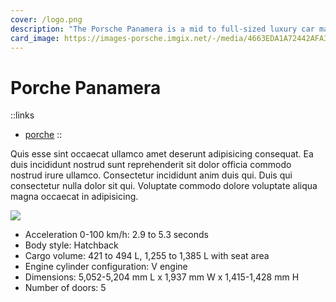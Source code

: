 ```yaml
---
cover: /logo.png
description: "The Porsche Panamera is a mid to full-sized luxury car manufactured and marketed by German automobile manufacturer Porsche."
card_image: https://images-porsche.imgix.net/-/media/4663EDA1A72442AFA3C6C68B8E65DE32_3F260EEBC0574687A59BEBC72B9FBAF7_000-twitter-card-panamera-4
---
```


# Porche Panamera

::links
+ [porche](https://en.wikipedia.org/wiki/Ferrari_California)
::

Quis esse sint occaecat ullamco amet deserunt adipisicing consequat. Ea duis incididunt nostrud sunt reprehenderit sit dolor officia commodo nostrud irure ullamco. Consectetur incididunt anim duis qui. Duis qui consectetur nulla dolor sit qui. Voluptate commodo dolore voluptate aliqua magna occaecat in adipisicing.

![](https://images-porsche.imgix.net/-/media/4663EDA1A72442AFA3C6C68B8E65DE32_3F260EEBC0574687A59BEBC72B9FBAF7_000-twitter-card-panamera-4)

+ Acceleration 0-100 km/h: 2.9 to 5.3 seconds
+ Body style: Hatchback
+ Cargo volume: 421 to 494 L, 1,255 to 1,385 L with seat area
+ Engine cylinder configuration: V engine
+ Dimensions: 5,052-5,204 mm L x 1,937 mm W x 1,415-1,428 mm H
+ Number of doors: 5